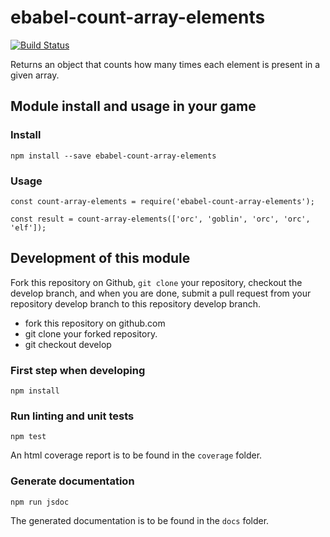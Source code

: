 # ebabel-count-array-elements
[![Build Status](https://travis-ci.org/ebabel-games/ebabel-count-array-elements.svg?branch=master)](https://travis-ci.org/ebabel-games/ebabel-count-array-elements)

Returns an object that counts how many times each element is present in a given array.

## Module install and usage in your game

### Install
```
npm install --save ebabel-count-array-elements
```

### Usage
```
const count-array-elements = require('ebabel-count-array-elements');

const result = count-array-elements(['orc', 'goblin', 'orc', 'orc', 'elf']);
```

## Development of this module
Fork this repository on Github, `git clone` your repository, checkout the develop branch, and when you are done, submit a pull request from your repository develop branch to this repository develop branch.

* fork this repository on github.com
* git clone your forked repository.
* git checkout develop

### First step when developing
```
npm install
```

### Run linting and unit tests
```
npm test
```

An html coverage report is to be found in the `coverage` folder.

### Generate documentation
```
npm run jsdoc
```

The generated documentation is to be found in the `docs` folder.
